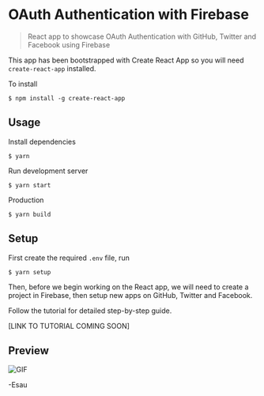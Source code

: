 # OAuth Authentication with Firebase

> React app to showcase OAuth Authentication with GitHub, Twitter and Facebook using Firebase

This app has been bootstrapped with Create React App so you will need `create-react-app` installed.

To install

```
$ npm install -g create-react-app
```

## Usage

Install dependencies

```
$ yarn
```

Run development server

```
$ yarn start
```

Production

```
$ yarn build
```

## Setup

First create the required `.env` file, run

```
$ yarn setup
```

Then, before we begin working on the React app, we will need to create a project in Firebase, then setup new apps on GitHub, Twitter and Facebook.

Follow the tutorial for detailed step-by-step guide.

[LINK TO TUTORIAL COMING SOON]

## Preview

![GIF](https://i.imgur.com/XqebRL8.gif)

-Esau
